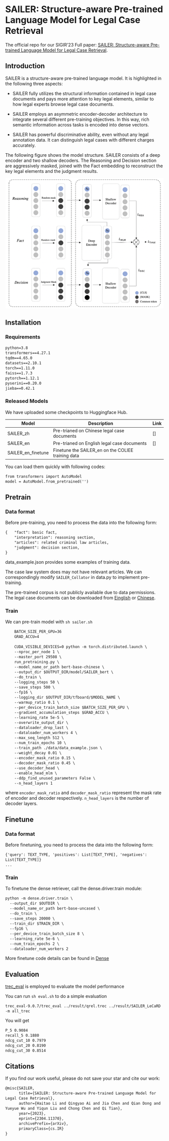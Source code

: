 <!--
 * @Author: lihaitao
 * @Date: 2023-04-28 14:10:14
 * @LastEditors: Do not edit
 * @LastEditTime: 2023-05-09 21:24:09
 * @FilePath: /lht/GitHub_code/SAILER/README.md
-->
# SAILER: Structure-aware Pre-trained Language Model for Legal Case Retrieval

The official repo for our SIGIR'23 Full paper: [SAILER: Structure-aware Pre-trained Language Model for Legal Case Retrieval](https://arxiv.org/abs/2304.11370). 

## Introduction

SAILER is a structure-aware pre-trained language model. It is highlighted in the following three aspects: 

- SAILER fully utilizes the structural information contained in legal case documents and pays more attention to key legal elements, similar to how legal experts browse legal case documents. 

- SAILER employs an asymmetric encoder-decoder architecture to integrate several different pre-training objectives. In this way, rich semantic information across tasks is encoded into dense vectors. 

- SAILER has powerful discriminative ability, even without any legal annotation data. It can distinguish legal cases with different charges accurately. 

The following figure shows the model structure. SAILER consists of a deep encoder and two shallow decoders. The Reasoning and Decision section are aggressively masked, joined with the Fact embedding to reconstruct the key legal elements and the judgment results.

![image](./figure/model.png)




## Installation

### Requirements
```
python=3.8
transformers==4.27.1
tqdm==4.65.0 
datasets==2.10.1
torch==1.11.0
faiss==1.7.3 
pytorch==1.12.1
pyserini==0.20.0
jieba==0.42.1 
```

### Released Models

We have uploaded some checkpoints to Huggingface Hub.

| Model              | Description                                               | Link                                                         |
| ------------------ | --------------------------------------------------------- | ------------------------------------------------------------ |
| SAILER_zh          | Pre-trianed on Chinese legal case documents                | []    |
| SAILER_en          | Pre-trianed on English legal case documents                | [] |
| SAILER_en_finetune | Finetune the SAILER_en on the COLIEE training data | []()                     |


You can load them quickly with following codes:

```
from transformers import AutoModel
model = AutoModel.from_pretrained('')
```


## Pretrain

### Data format

Before pre-training, you need to process the data into the following form:
```
{   "fact": basic fact,
    "interpretation": reasoning section, 
    "articles": related criminal law articles,
    "judgment": decision section,
}

```
data_example.json provides some examples of training data.

The case law system does may not have relevant articles. We can correspondingly modify `SAILER_Collator` in data.py to implement pre-training.

The pre-trained corpus is not publicly available due to data permissions. The legal case documents can be downloaded from [Einglish](https://case.law/) or [Chinese](https://wenshu.court.gov.cn/).

### Train

We can pre-train model with ```sh sailer.sh```

```
    BATCH_SIZE_PER_GPU=36
    GRAD_ACCU=4

    CUDA_VISIBLE_DEVICES=0 python -m torch.distributed.launch \
    --nproc_per_node 1 \
    --master_port 29508 \
    run_pretraining.py \
    --model_name_or_path bert-base-chinese \
    --output_dir $OUTPUT_DIR/model/SAILER_bert \
    --do_train \
    --logging_steps 50 \
    --save_steps 500 \
    --fp16 \
    --logging_dir $OUTPUT_DIR/tfboard/$MODEL_NAME \
    --warmup_ratio 0.1 \
    --per_device_train_batch_size $BATCH_SIZE_PER_GPU \
    --gradient_accumulation_steps $GRAD_ACCU \
    --learning_rate 5e-5 \
    --overwrite_output_dir \
    --dataloader_drop_last \
    --dataloader_num_workers 4 \
    --max_seq_length 512 \
    --num_train_epochs 10 \
    --train_path ./data/data_example.json \
    --weight_decay 0.01 \
    --encoder_mask_ratio 0.15 \
    --decoder_mask_ratio 0.45 \
    --use_decoder_head \
    --enable_head_mlm \
    --ddp_find_unused_parameters False \
    --n_head_layers 1 

```

where `encoder_mask_ratio` and `decoder_mask_ratio` represent the mask rate of encoder and decoder respectively. `n_head_layers` is the number of decoder layers.

## Finetune

### Data format

Before finetuning, you need to process the data into the following form:
```
{'query': TEXT_TYPE, 'positives': List[TEXT_TYPE], 'negatives': List[TEXT_TYPE]}
...

```

### Train

To finetune the dense retriever, call the dense.driver.train module:

```
python -m dense.driver.train \  
  --output_dir $OUTDIR \  
  --model_name_or_path bert-base-uncased \  
  --do_train \  
  --save_steps 20000 \  
  --train_dir $TRAIN_DIR \
  --fp16 \  
  --per_device_train_batch_size 8 \  
  --learning_rate 5e-6 \  
  --num_train_epochs 2 \  
  --dataloader_num_workers 2
```

More finetune code details can be found in [Dense](https://github.com/luyug/Dense)

## Evaluation

[trec_eval](https://trec.nist.gov/trec_eval/) is employed to evaluate the model performance

You can run `sh eval.sh` to do a simple evaluation
```
trec_eval-9.0.7/trec_eval ../result/qrel.trec ../result/SAILER_LeCaRD -m all_trec
```

You will get
```
P_5 0.9084
recall_5 0.1880
ndcg_cut_10 0.7979
ndcg_cut_20 0.8190
ndcg_cut_30 0.8514
```


## Citations

If you find our work useful, please do not save your star and cite our work:

```
@misc{SAILER,
      title={SAILER: Structure-aware Pre-trained Language Model for Legal Case Retrieval}, 
      author={Haitao Li and Qingyao Ai and Jia Chen and Qian Dong and Yueyue Wu and Yiqun Liu and Chong Chen and Qi Tian},
      year={2023},
      eprint={2304.11370},
      archivePrefix={arXiv},
      primaryClass={cs.IR}
}
```


